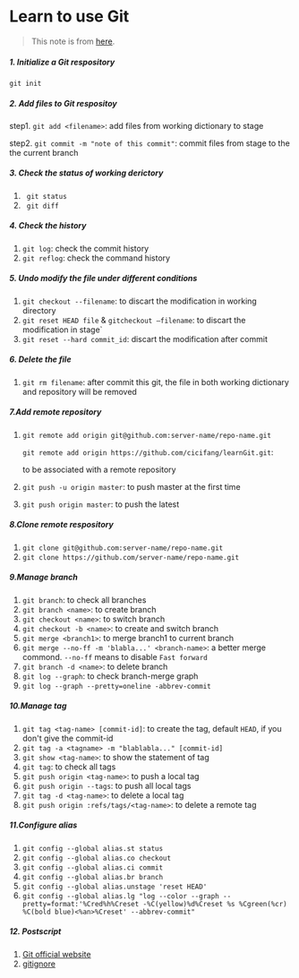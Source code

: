 # Learn to use Git

>This note is from [here](https://www.liaoxuefeng.com).

##### 1. Initialize a Git respository 

  `git init`

##### 2. Add files to Git respositoy 
  step1. `git add <filename>`: add files from working dictionary to stage

  step2. `git commit -m "note of this commit"`: commit files from stage to the the current branch

##### 3. Check the status of working derictory 

1. ` git status`
2. ` git diff`

##### 4. Check the history

1.  `git log`: check the commit history
2.  `git reflog`: check the command history

##### 5. Undo modify the file under different conditions

1. `git checkout --filename`: to discart the modification in working directory
2. `git reset HEAD file` & `gitcheckout —filename`: to discart the modification in stage`
3. `git reset --hard commit_id`: discart the modification after commit

##### 6. Delete the file

1.  `git rm filename`: after commit this git, the file in both working dictionary and repository will be removed


##### 7.Add remote repository

1. `git remote add origin git@github.com:server-name/repo-name.git`

   `git remote add origin https://github.com/cicifang/learnGit.git`: 

   to be associated with a remote repository

2. `git push -u origin master`: to push master at the first time

3. `git push origin master`:  to push the latest

##### 8.Clone remote respository

1. `git clone git@github.com:server-name/repo-name.git`
2. `git clone https://github.com/server-name/repo-name.git`

##### 9.Manage branch

1. `git branch`: to check all branches
2. `git branch <name>`: to create branch
3. `git checkout <name>`: to switch branch
4. `git checkout -b <name>`: to create and switch branch
5. `git merge <branch1>`: to merge branch1 to current branch
6.  `git merge --no-ff -m 'blabla...' <branch-name>`: a better merge commond. `--no-ff` means to disable `Fast forward` 
7. `git branch -d <name>`: to delete branch
8. `git log --graph`: to check branch-merge graph
9. `git log --graph --pretty=oneline -abbrev-commit`

##### 10.Manage tag

1. `git tag <tag-name> [commit-id]`:  to create the tag, default `HEAD`, if you don't give the commit-id
2. `git tag -a <tagname> -m "blablabla..." [commit-id]` 
3. `git show <tag-name>`: to show the statement of tag
4. `git tag`: to check all tags
5. `git push origin <tag-name>`: to push a local tag
6. `git push origin --tags`: to push all local tags
7. `git tag -d <tag-name>`: to delete a local tag
8. `git push origin :refs/tags/<tag-name>`: to delete a remote tag

##### 11.Configure alias

1. `git config --global alias.st status`
2. `git config --global alias.co checkout`
3. `git config --global alias.ci commit`
4. `git config --global alias.br branch`
5. `git config --global alias.unstage 'reset HEAD'`
6. `git config --global alias.lg "log --color --graph --pretty=format:'%Cred%h%Creset -%C(yellow)%d%Creset %s %Cgreen(%cr) %C(bold blue)<%an>%Creset' --abbrev-commit"`

##### 12. Postscript

1. [Git official website](https://git-scm.com/)
2. [gitignore](https://github.com/github/gitignore)

